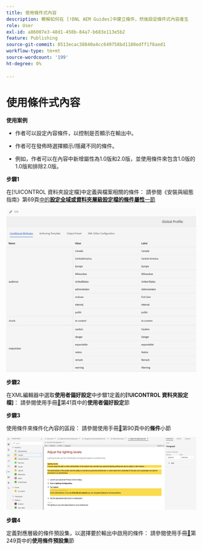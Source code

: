 ```yaml
---
title: 使用條件式內容
description: 瞭解如何在 [!DNL AEM Guides]中建立條件，然後設定條件式內容產生
role: User
exl-id: a86007e3-48d1-458b-84a7-b683e113e5b2
feature: Publishing
source-git-commit: 0513ecac38840a4cc649758bd1180edff1f8aed1
workflow-type: tm+mt
source-wordcount: '199'
ht-degree: 0%

---
```


# 使用條件式內容

**使用案例**

* 作者可以設定內容條件，以控制是否顯示在輸出中。

* 作者可在發佈時選擇顯示/隱藏不同的條件。

* 例如，作者可以在內容中新增屬性為1.0版和2.0版，並使用條件來包含1.0版的1.0版和排除2.0版。

**步驟1**

在[!UICONTROL 資料夾設定檔]中定義與檔案相關的條件：
請參閱《安裝與組態指南》第69頁[中的&#x200B;**設定全域或資料夾層級設定檔的條件屬性**&#x200B;一節](https://helpx.adobe.com/content/dam/help/en/xml-documentation-solution/4-2/Adobe-Experience-Manager-Guides_Installation-Configuration-Guide_EN.pdf)

![在資料夾設定檔中設定條件](assets/conditions-in-profiles.png)

**步驟2**

在XML編輯器中選取&#x200B;**使用者偏好設定**&#x200B;中步驟1定義的&#x200B;**[!UICONTROL 資料夾設定檔]**：
請參閱使用手冊[&#128279;](https://helpx.adobe.com/content/dam/help/en/xml-documentation-solution/4-2/Adobe-Experience-Manager-Guides_User-Guide_EN.pdf)第41頁中的&#x200B;**使用者偏好設定**&#x200B;節


**步驟3**

使用條件來條件化內容的區段：
請參閱使用手冊[&#128279;](https://helpx.adobe.com/content/dam/help/en/xml-documentation-solution/4-2/Adobe-Experience-Manager-Guides_User-Guide_EN.pdf)第90頁中的&#x200B;**條件**&#x200B;小節

![在網頁編輯器中使用條件](assets/conditions-in-web-editor.png)

**步驟4**

定義對應層級的條件預設集，以選擇要於輸出中啟用的條件：
請參閱使用手冊[&#128279;](https://helpx.adobe.com/content/dam/help/en/xml-documentation-solution/4-2/Adobe-Experience-Manager-Guides_User-Guide_EN.pdf)第249頁中的&#x200B;**使用條件預設集**&#x200B;節
